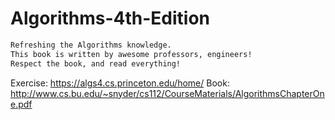 # Algorithms-4th-Edition

```html
Refreshing the Algorithms knowledge.
This book is written by awesome professors, engineers!
Respect the book, and read everything! 
```


Exercise: https://algs4.cs.princeton.edu/home/
Book: http://www.cs.bu.edu/~snyder/cs112/CourseMaterials/AlgorithmsChapterOne.pdf
